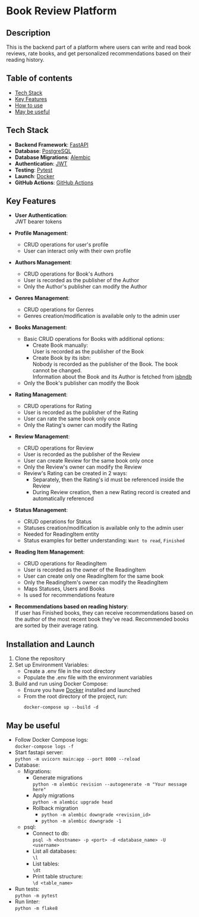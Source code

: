 # Book Review Platform

## Description
This is the backend part of a platform where users can write and read book reviews, rate books, and get personalized recommendations based on their reading history.

## Table of contents
- [Tech Stack](#tech-stack)
- [Key Features](#key-features)
- [How to use](#installation-and-launch)
- [May be useful](#may-be-useful)

## Tech Stack
- **Backend Framework**: [FastAPI](https://fastapi.tiangolo.com/)
- **Database**: [PostgreSQL](https://www.postgresql.org/)
- **Database Migrations**: [Alembic](https://alembic.sqlalchemy.org/en/latest/)
- **Authentication**: [JWT](https://en.wikipedia.org/wiki/JSON_Web_Token)
- **Testing**: [Pytest](https://pytest.org/)
- **Launch**: [Docker](https://www.docker.com/)
- **GitHub Actions**: [GitHub Actions](https://docs.github.com/en/actions)

## Key Features
- **User Authentication**: \
  JWT bearer tokens
- **Profile Management**:
  - CRUD operations for user's profile
  - User can interact only with their own profile

- **Authors Management**:
  - CRUD operations for Book's Authors
  - User is recorded as the publisher of the Author
  - Only the Author's publisher can modify the Author

- **Genres Management**:
  - CRUD operations for Genres
  - Genres creation/modification is available only to the admin user

- **Books Management**:
  - Basic CRUD operations for Books with additional options:
    - Create Book manually: \
      User is recorded as the publisher of the Book
    - Create Book by its isbn: \
      Nobody is recorded as the publisher of the Book. The book cannot be changed. \
      Information about the Book and its Author is fetched from [isbndb](https://isbndb.com/apidocs/v2)
  - Only the Book's publisher can modify the Book

- **Rating Management**:
  - CRUD operations for Rating
  - User is recorded as the publisher of the Rating
  - User can rate the same book only once
  - Only the Rating's owner can modify the Rating

- **Review Management**:
  - CRUD operations for Review
  - User is recorded as the publisher of the Review
  - User can create Review for the same book only once
  - Only the Review's owner can modify the Review
  - Review's Rating can be created in 2 ways:
    - Separately, then the Rating's id must be referenced inside the Review
    - During Review creation, then a new Rating record is created and automatically referenced

- **Status Management**:
  - CRUD operations for Status
  - Statuses creation/modification is available only to the admin user
  - Needed for ReadingItem entity
  - Status examples for better understanding: `Want to read`, `Finished`

- **Reading Item Management**:
  - CRUD operations for ReadingItem
  - User is recorded as the owner of the ReadingItem
  - User can create only one ReadingItem for the same book  
  - Only the ReadingItem's owner can modify the ReadingItem
  - Maps Statuses, Users and Books
  - Is used for recommendations feature 

- **Recommendations based on reading history**: \
  If user has Finished books, they can receive recommendations based on the 
  author of the most recent book they've read. Recommended books are sorted by
  their average rating.

## Installation and Launch
1. Clone the repository
2. Set up Environment Variables:
    - Create a .env file in the root directory
    - Populate the .env file with the environment variables
3. Build and run using Docker Compose:
    - Ensure you have [Docker](https://www.docker.com/get-started/) installed and launched
    - From the root directory of the project, run:
      ```
      docker-compose up --build -d
      ```

## May be useful
- Follow Docker Compose logs: \
  `docker-compose logs -f`
- Start fastapi server: \
  `python -m uvicorn main:app --port 8000 --reload`
- Database:
  - Migrations:
    - Generate migrations \
      `python -m alembic revision --autogenerate -m "Your message here"`
    - Apply migrations \
      `python -m alembic upgrade head`
    - Rollback migration
      - `python -m alembic downgrade <revision_id>`
      - `python -m alembic downgrade -1`
  - psql:
    - Connect to db: \
      `psql -h <hostname> -p <port> -d <database_name> -U <username>`
    - List all databases: \
      `\l`
    - List tables: \
      `\dt`
    - Print table structure: \
      `\d <table_name>`
- Run tests: \
  `python -m pytest`
- Run linter: \
  `python -m flake8`
